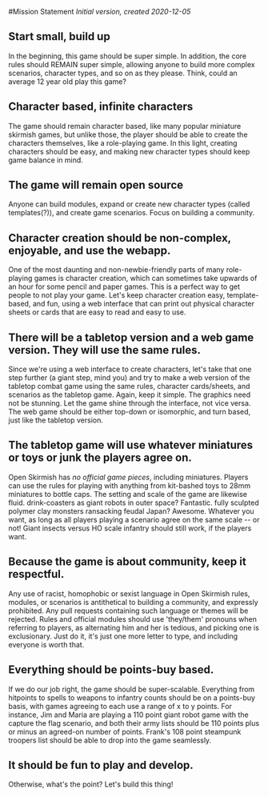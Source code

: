 #Mission Statement
_Initial version, created 2020-12-05_

## Start small, build up
In the beginning, this game should be super simple.  In addition, the core rules should REMAIN super simple, allowing
anyone to build more complex scenarios, character types, and so on as they please.
Think, could an average 12 year old play this game?

## Character based, infinite characters
The game should remain character based, like many popular miniature skirmish games, but unlike those, the player should
be able to create the characters themselves, like a role-playing game. In this light, creating characters should be
easy, and making new character types should keep game balance in mind.

## The game will remain open source
Anyone can build modules, expand or create new character types (called templates(?)), and create game scenarios. Focus
on building a community.

## Character creation should be non-complex, enjoyable, and use the webapp.
One of the most daunting and non-newbie-friendly parts of many role-playing games is character creation, which can
sometimes take upwards of an hour for some pencil and paper games. This is a perfect way to get people to not play your
game.
Let's keep character creation easy, template-based, and fun, using a web interface that can print out physical character
sheets or cards that are easy to read and easy to use.

## There will be a tabletop version and a web game version.  They will use the same rules.
Since we're using a web interface to create characters, let's take that one step further (a giant step, mind you) and
try to make a web version of the tabletop combat game using the same rules, character cards/sheets, and scenarios as the
tabletop game. Again, keep it simple.  The graphics need not be stunning. Let the game shine through the interface, not
vice versa.
The web game should be either top-down or isomorphic, and turn based, just like the tabletop version.

## The tabletop game will use whatever miniatures or toys or junk the players agree on.  
Open Skirmish has _no official game pieces_, including miniatures.
Players can use the rules for playing with anything from kit-bashed toys to 28mm miniatures to bottle caps.
The setting and scale of the game are likewise fluid. drink-coasters as giant robots in outer space? Fantastic. fully
sculpted polymer clay monsters ransacking feudal Japan?  Awesome.  Whatever you want, as long as all players playing a
scenario agree on the same scale -- or not! Giant insects versus HO scale infantry should still work, if the players
want.

## Because the game is about community, keep it respectful.
Any use of racist, homophobic or sexist language in Open Skirmish rules, modules, or scenarios is antithetical to
building a community, and expressly prohibited. Any pull requests containing such language or themes will be rejected.
Rules and official modules should use 'they/them' pronouns when referring to players, as alternating him and her is tedious, and picking one
is exclusionary. Just do it, it's just one more letter to type, and including everyone is worth that.

## Everything should be points-buy based.
If we do our job right, the game should be super-scalable. Everything from hitpoints to spells to weapons to infantry
counts should be on a points-buy basis, with games agreeing to each use a range of x to y points. For instance, Jim and
Maria are playing a 110 point giant robot game with the capture the flag scenario, and both their army lists should be
110 points plus or minus an agreed-on number of points. Frank's 108 point steampunk troopers list should be able to drop
into the game seamlessly.

## It should be fun to play and develop.
Otherwise, what's the point? Let's build this thing!
